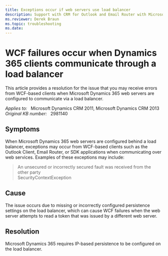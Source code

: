 ```yaml
---
title: Exceptions occur if web servers use load balancer 
description: Support with CRM for Outlook and Email Router with Microsoft Dynamics CRM using cookie based persistence load balancer settings.
ms.reviewer: Derek Braun
ms.topic: troubleshooting
ms.date: 
---
```

# WCF failures occur when Dynamics 365 clients communicate through a load balancer

This article provides a resolution for the issue that you may receive errors from WCF-based clients when Microsoft Dynamics 365 web servers are configured to communicate via a load balancer.

_Applies to:_ &nbsp; Microsoft Dynamics CRM 2011, Microsoft Dynamics CRM 2013  
_Original KB number:_ &nbsp; 2981140

## Symptoms

When Microsoft Dynamics 365 web servers are configured behind a load balancer, exceptions may occur from WCF-based clients such as the Outlook Client, Email Router, or SDK applications when communicating over web services. Examples of these exceptions may include:

> An unsecured or incorrectly secured fault was received from the other party  
SecurityContextException

## Cause

The issue occurs due to missing or incorrectly configured persistence settings on the load balancer, which can cause WCF failures when the web server attempts to read a token that was issued by a different web server.

## Resolution

Microsoft Dynamics 365 requires IP-based persistence to be configured on the load balancer.
